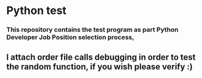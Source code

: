 # Python test

### This repository contains the test program as part Python Developer Job Position selection process,

## I attach order file calls debugging in order to test the random function, if you wish please verify :)

